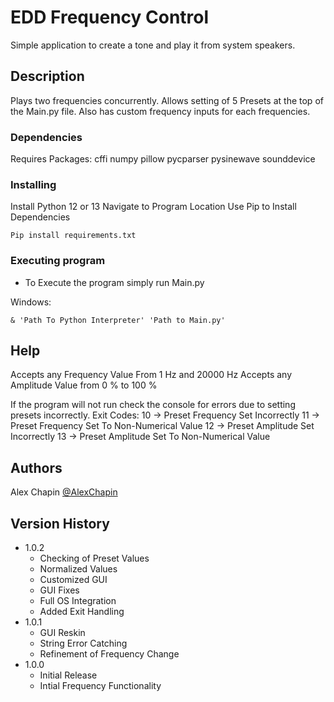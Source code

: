 # EDD Frequency Control

Simple application to create a tone and play it from system speakers.

## Description

Plays two frequencies concurrently. Allows setting of 5 Presets at the top of the Main.py file. Also has custom frequency inputs for each frequencies.

### Dependencies

Requires Packages:
cffi
numpy
pillow
pycparser
pysinewave
sounddevice

### Installing

Install Python 12 or 13
Navigate to Program Location
Use Pip to Install Dependencies

```
Pip install requirements.txt
```

### Executing program

* To Execute the program simply run Main.py

Windows:
```
& 'Path To Python Interpreter' 'Path to Main.py'
```

## Help

Accepts any Frequency Value From 1 Hz and 20000 Hz
Accepts any Amplitude Value from 0 % to 100 %

If the program will not run check the console for errors due to setting presets incorrectly.
Exit Codes:
10 -> Preset Frequency Set Incorrectly
11 -> Preset Frequency Set To Non-Numerical Value
12 -> Preset Amplitude Set Incorrectly
13 -> Preset Amplitude Set To Non-Numerical Value

## Authors

Alex Chapin
[@AlexChapin](https://github.com/AlexChapin)

## Version History

* 1.0.2
    * Checking of Preset Values
    * Normalized Values
    * Customized GUI
    * GUI Fixes
    * Full OS Integration
    * Added Exit Handling
* 1.0.1
    * GUI Reskin
    * String Error Catching
    * Refinement of Frequency Change
* 1.0.0
    * Initial Release
    * Intial Frequency Functionality

